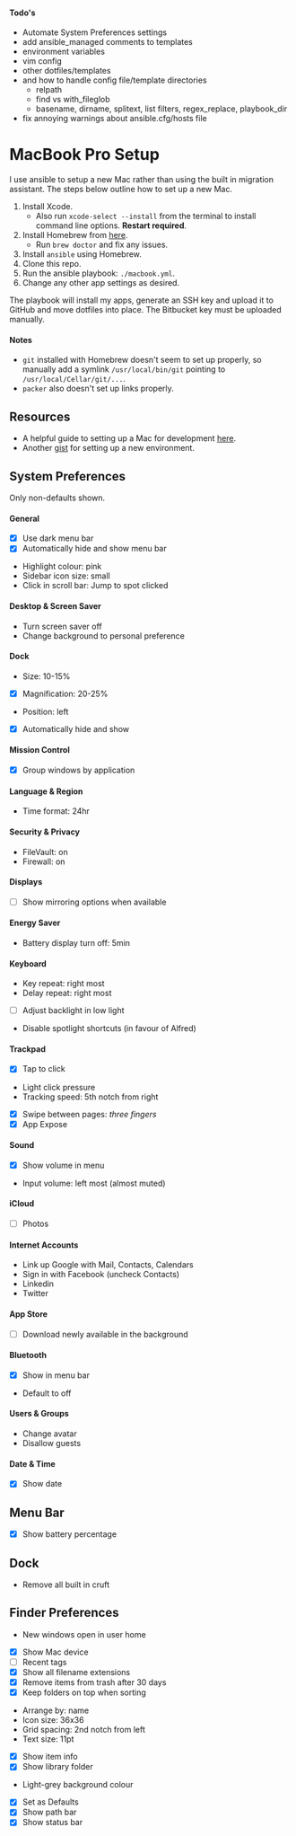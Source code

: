 #### Todo's

- Automate System Preferences settings
- add ansible_managed comments to templates
- environment variables
- vim config
- other dotfiles/templates
- and how to handle config file/template directories
    * relpath
    * find vs with_fileglob
    * basename, dirname, splitext, list filters, regex_replace, playbook_dir
- fix annoying warnings about ansible.cfg/hosts file

# MacBook Pro Setup

I use ansible to setup a new Mac rather than using the built in migration
assistant. The steps below outline how to set up a new Mac.

1. Install Xcode.
    - Also run `xcode-select --install` from the terminal to install command
      line options. **Restart required**.
2. Install Homebrew from [here](http://brew.sh/).
    - Run `brew doctor` and fix any issues.
3. Install `ansible` using Homebrew.
4. Clone this repo.
5. Run the ansible playbook: `./macbook.yml`.
6. Change any other app settings as desired.

The playbook will install my apps, generate an SSH key and upload it to GitHub
and move dotfiles into place. The Bitbucket key must be uploaded manually.

#### Notes

- `git` installed with Homebrew doesn't seem to set up properly, so manually add
  a symlink `/usr/local/bin/git` pointing to `/usr/local/Cellar/git/...`.
- `packer` also doesn't set up links properly.

## Resources

- A helpful guide to setting up a Mac for development [here](http://sourabhbajaj.com/mac-setup/).
- Another [gist](https://gist.github.com/balupton/5259595) for setting up a new
  environment.

## System Preferences

Only non-defaults shown.

#### General

- [x] Use dark menu bar
- [x] Automatically hide and show menu bar
- Highlight colour: pink
- Sidebar icon size: small
- Click in scroll bar: Jump to spot clicked

#### Desktop & Screen Saver

- Turn screen saver off
- Change background to personal preference

#### Dock

- Size: 10-15%
- [x] Magnification: 20-25%
- Position: left
- [x] Automatically hide and show

#### Mission Control

- [x] Group windows by application

#### Language & Region

- Time format: 24hr

#### Security & Privacy

- FileVault: on
- Firewall: on

#### Displays

- [ ] Show mirroring options when available

#### Energy Saver

- Battery display turn off: 5min

#### Keyboard

- Key repeat: right most
- Delay repeat: right most
- [ ] Adjust backlight in low light
- Disable spotlight shortcuts (in favour of Alfred)

#### Trackpad

- [x] Tap to click
- Light click pressure
- Tracking speed: 5th notch from right
- [x] Swipe between pages: _three fingers_
- [x] App Expose

#### Sound

- [x] Show volume in menu
- Input volume: left most (almost muted)

#### iCloud

- [ ] Photos

#### Internet Accounts

- Link up Google with Mail, Contacts, Calendars
- Sign in with Facebook (uncheck Contacts)
- Linkedin
- Twitter

#### App Store

- [ ] Download newly available in the background

#### Bluetooth

- [x] Show in menu bar
- Default to off

#### Users & Groups

- Change avatar
- Disallow guests

#### Date & Time

- [x] Show date

## Menu Bar

- [x] Show battery percentage

## Dock

- Remove all built in cruft

## Finder Preferences

- New windows open in user home
- [x] Show Mac device
- [ ] Recent tags
- [x] Show all filename extensions
- [x] Remove items from trash after 30 days
- [x] Keep folders on top when sorting
- Arrange by: name
- Icon size: 36x36
- Grid spacing: 2nd notch from left
- Text size: 11pt
- [x] Show item info
- [x] Show library folder
- Light-grey background colour
- [x] Set as Defaults
- [x] Show path bar
- [x] Show status bar
